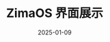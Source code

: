 ---
title: ZimaOS 界面展示
summary: ZimaOS 的各种界面和功能截图
date: 2025-01-09
type: gallery

gallery_item:
- album: zimaos
  image: ../image1.jpg
  caption: ZimaOS 现代化的桌面环境
- album: zimaos
  image: ../image2.jpg
  caption: 丰富的应用生态系统
- album: zimaos
  image: ../image3.jpg
  caption: ZimaOS 的多种使用场景
- album: zimaos
  image: ../featured.jpg
  caption: ZimaOS 让家庭云存储变得简单
---
